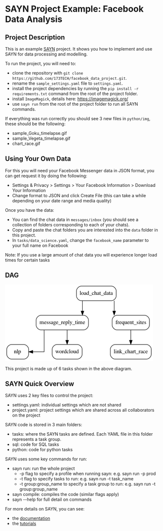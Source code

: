 # SAYN Project Example: Facebook Data Analysis

## Project Description

This is an example [SAYN](https://173tech.github.io/sayn/) project. It shows you how to implement and use SAYN for data processing and modelling.

To run the project, you will need to:

- clone the repository with `git clone https://github.com/173TECH/facebook_data_project.git`.
- rename the `sample_settings.yaml` file to `settings.yaml`.
- install the project dependencies by running the `pip install -r requirements.txt` command from the root of the project folder.
- install `ImageMagick`, details here: https://imagemagick.org/
- use `sayn run` from the root of the project folder to run all SAYN commands.

If everything was run correctly you should see 3 new files in `python/img`, these should be the following:
- sample_Goku_timelapse.gif
- sample_Vegeta_timelapse.gif
- chart_race.gif

## Using Your Own Data

For this you will need your Facebook Messenger data in JSON format, you can get request it by doing the following:
- Settings & Privacy > Settings > Your Facebook Information > Download Your Information 
- Change format to JSON and click Create File (this can take a while depending on your date range and media quality)

Once you have the data:
- You can find the chat data in `messages/inbox` (you should see a collection of folders corresponding to each of your chats).
- Copy and paste the chat folders you are interested into the `data` folder in this project.
- In `tasks/data_science.yaml`, change the `facebook_name` parameter to your full name on Facebook

Note: If you use a large amount of chat data you will experience longer load times for certain tasks

## DAG

![ETL](/dag.png)

This project is made up of 6 tasks shown in the above diagram.

## SAYN Quick Overview

SAYN uses 2 key files to control the project:
  - settings.yaml: individual settings which are not shared
  - project.yaml: project settings which are shared across all collaborators on the project

SAYN code is stored in 3 main folders:
  - tasks: where the SAYN tasks are defined. Each YAML file in this folder represents a task group.
  - sql: code for SQL tasks
  - python: code for python tasks

SAYN uses some key commands for run:
  - sayn run: run the whole project
    - -p flag to specify a profile when running sayn: e.g. sayn run -p prod
    - -t flag to specify tasks to run: e.g. sayn run -t task_name
    - -t group:group_name to specify a task group to run: e.g. sayn run -t group:group_name
  - sayn compile: compiles the code (similar flags apply)
  - sayn --help for full detail on commands

For more details on SAYN, you can see:
* the [documentation](https://173tech.github.io/sayn/)
* the [tutorials](https://173tech.github.io/sayn/tutorials/tutorial_part1/)
